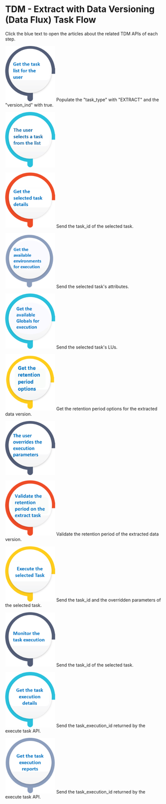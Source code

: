 # TDM - Extract with Data Versioning (Data Flux) Task Flow

Click the blue text to open the articles about the related TDM APIs of each step. 

[<img src="images/task_basic_flow_1.png" alt="drawing" width="200pxl" style="zoom: 80%;" />](02_get_task_list_API.md#get-tasks-by-filtering-parameters) Populate the "task_type" with "EXTRACT" and the "version_ind" with true.

[<img src="images/task_basic_flow_2.png" alt="drawing" width="200pxl" style="zoom:80%;" />](02_get_task_list_API.md)

[<img src="images/task_basic_flow_3.png" alt="drawing" width="200pxl" style="zoom:80%;" />](03_get_task_details_APIs.md) Send the task_id of the selected task.

[<img src="images/task_flow_get_environments.png" alt="drawing" width="200pxl" style="zoom:80%;" />](08_get_evailable_envs_for_task_execution.md) Send the selected task's attributes.

[<img src="images/task_flow_get_globals.png" alt="drawing" width="200pxl" style="zoom:80%;" />](09_get_evailable_globals_for_task_execution.md) Send the selected task's LUs.

[<img src="images/task_get_retention_period.png" alt="drawing" width="200pxl" style="zoom:80%;" />](10_retention_period_options.md) Get the retention period options for the extracted data version.

[<img src="images/task_flow_override_exe_parameters.png" alt="drawing" width="200pxl" style="zoom:80%;" />](/articles/TDM/tdm_architecture/04_task_execution_overridden_parameters.md#overriding-additional-task-execution-parameters) 

[<img src="images/task_validate_retention_period_on_extract.png" alt="drawing" width="200pxl" style="zoom:80%;" />](12_retention_period_validation.md) Validate the retention period of the extracted data version.

[<img src="images/task_basic_flow_4.png" alt="drawing" width="200pxl" style="zoom:80%;" />](04_execute_task_API.md) Send the task_id and the overridden parameters of the selected task.

[<img src="images/task_basic_flow_5.png" alt="drawing" width="200pxl" style="zoom:80%;" />](05_task_execution_monitoring_API.md) Send the task_id of the selected task.

[<img src="images/task_basic_flow_6.png" alt="drawing" width="200pxl" style="zoom:80%;" />](06_get_task_execution_details_APIs.md) Send the task_execution_id returned by the execute task API.

[<img src="images/task_basic_flow_7.png" alt="drawing" width="200pxl" style="zoom:80%;" />](07_get_task_execution_reports_APIs.md) Send the task_execution_id returned by the execute task API.

